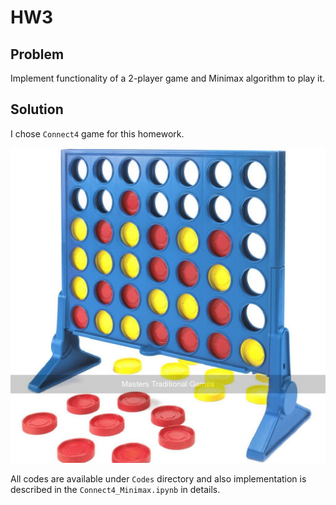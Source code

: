 # HW3

## Problem
Implement functionality of a 2-player game and Minimax algorithm to play it.

## Solution
I chose `Connect4` game for this homework.

![Connect4-Picture](images/connect-4-components-lg.jpg)

All codes are available under `Codes` directory and also implementation is described in the `Connect4_Minimax.ipynb` in details. 